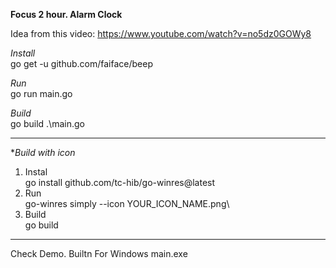 **Focus 2 hour. Alarm Clock**

Idea from this video: https://www.youtube.com/watch?v=no5dz0GOWy8 

*Install*\
go get -u github.com/faiface/beep

*Run*\
go run main.go

*Build*\
go build .\main.go

---
**Build with icon*
1. Instal\
go install github.com/tc-hib/go-winres@latest
2. Run\
go-winres simply --icon YOUR_ICON_NAME.png\
3. Build\
go build 

----
Check Demo. Builtn For Windows main.exe